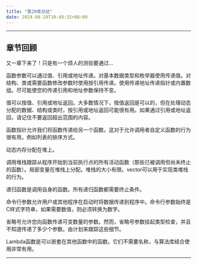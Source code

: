 ```yaml
---
title: "第20章总结"
date: 2024-08-20T10:49:32+08:00
---
```


***
## 章节回顾

又一章下来了！只是有一个烦人的测验要通过…

函数参数可以通过值、引用或地址传递。对基本数据类型和枚举器使用传递值。对结构、类或需要函数修改参数时使用按引用传递。使用传递地址传递指针或内置数组。尽可能使您的传递引用和地址参数保持不变。

值可以按值、引用或地址返回。大多数情况下，按值返回是可以的，但在处理动态分配的数据、结构或类时，按引用或地址返回可能很有用。如果通过引用或地址返回，请记住不要返回超出范围的内容。

函数指针允许我们将函数传递给另一个函数。这对于允许调用者自定义函数的行为很有用，例如列表的排序方式。

动态内存分配在堆上。

调用堆栈跟踪从程序开始到当前执行点的所有活动函数（那些已被调用但尚未终止的函数）。局部变量在堆栈上分配。堆栈的大小有限。vector可以用于实现类堆栈的行为。

递归函数是调用自身的函数。所有递归函数都需要终止条件。

命令行参数允许用户或其他程序在启动时将数据传递到程序中。命令行参数始终是C样式字符串，如果需要数值，则必须转换为数字。

省略号允许您向函数传递可变数量的参数。然而，省略号参数挂起类型检查，并且不知道传递了多少个参数。由计划来跟踪这些细节。

Lambda函数是可以嵌套在其他函数中的函数。它们不需要名称，与算法库结合使用非常有用。

***

